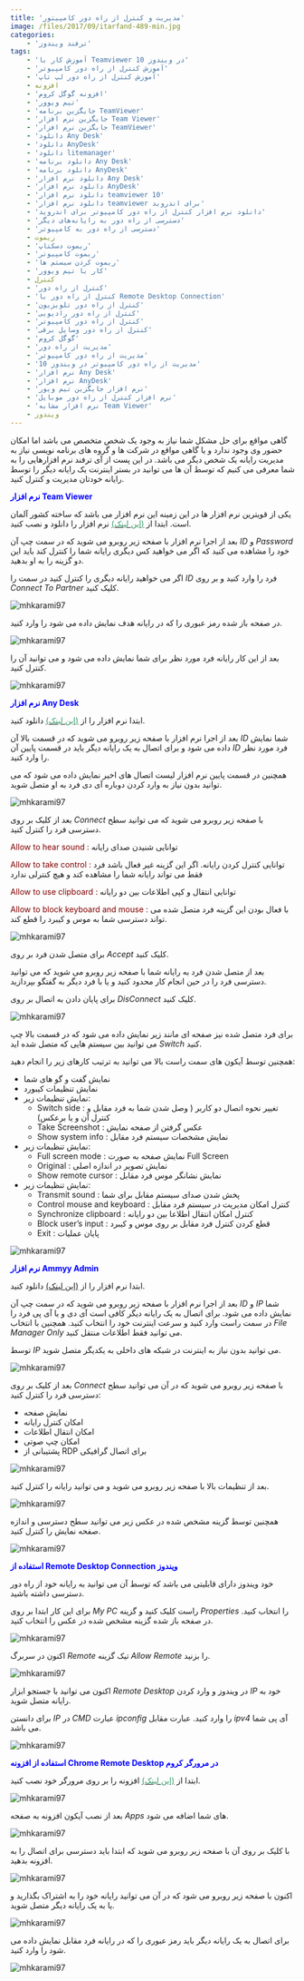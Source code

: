 ```yaml
---
title: 'مدیریت و کنترل از راه دور کامپیتور'
image: /files/2017/09/itarfand-489-min.jpg
categories:
    - 'ترفند ویندوز'
tags:
    - 'آموزش کار با Teamviewer در ویندوز 10'
    - 'آموزش کنترل از راه دور کامپیوتر'
    - 'آموزش کنترل از راه دور لپ تاپ'
    - افزونه
    - 'افزونه گوگل کروم'
    - 'تیم ویوور'
    - 'جایگزین برنامه TeamViewer'
    - 'جایگزین نرم افزار Team Viewer'
    - 'جایگزین نرم افزار TeamViewer'
    - 'دانلود Any Desk'
    - 'دانلود AnyDesk'
    - 'دانلود litemanager'
    - 'دانلود برنامه Any Desk'
    - 'دانلود برنامه AnyDesk'
    - 'دانلود نرم افزار Any Desk'
    - 'دانلود نرم افزار AnyDesk'
    - 'دانلود نرم افزار teamviewer 10'
    - 'دانلود نرم افزار teamviewer برای اندروید'
    - 'دانلود نرم افزار کنترل از راه دور کامپیوتر برای اندروید'
    - 'دسترسی از راه دور به رایانه‌های دیگر'
    - 'دسترسی از راه دور به کامپیوتر'
    - ریموت
    - 'ریموت دسکتاپ'
    - 'ریموت کامپیوتر'
    - 'ریموت کردن سیستم ها'
    - 'کار با تیم ویوور'
    - کنترل
    - 'کنترل از راه دور'
    - 'کنترل از راه دور با Remote Desktop Connection'
    - 'کنترل از راه دور تلویزیون'
    - 'کنترل از راه دور رادیویی'
    - 'کنترل از راه دور کامپیوتر'
    - 'کنترل از راه دور وسایل برقی'
    - 'گوگل کروم'
    - 'مدیریت از راه دور'
    - 'مدیریت از راه دور کامپیوتر'
    - 'مدیریت از راه دور کامپیوتر در ویندوز 10'
    - 'نرم افزار Any Desk'
    - 'نرم افزار AnyDesk'
    - 'نرم افزار جایگزین تیم ویور'
    - 'نرم افزار کنترل از راه دور موبایل'
    - 'نرم افزار مشابه Team Viewer'
    - ویندوز
---
```


گاهی مواقع برای حل مشکل شما نیاز به وجود یک شخص متخصص می باشد اما امکان حضور وی وجود ندارد و یا گاهی مواقع در شرکت ها و گروه های برنامه نویسی نیاز به مدیریت رایانه یک شخص دیگر می باشد. در این پست از آی ترفند نرم افزارهایی را به شما معرفی می کنیم که توسط آن ها می توانید در بستر اینترنت یک رایانه دیگر را توسط رایانه خودتان مدیریت و کنترل کنید.

<span style="color: #0000ff;">**نرم افزار Team Viewer**</span>

یکی از قویترین نرم افزار ها در این زمینه این نرم افزار می باشد که ساخته کشور آلمان است. ابتدا از [<span style="color: #339966;">(این لینک)</span>](https://soft98.ir/internet/177-Teamviewer.html) نرم افزار را دانلود و نصب کنید.

بعد از اجرا نرم افزار با صفحه زیر روبرو می شوید که در سمت چپ آن *ID* و *Password* خود را مشاهده می کنید که اگر می خواهید کس دیگری رایانه شما را کنترل کند باید این دو گزینه را به او بدهید.

اگر می خواهید رایانه دیگری را کنترل کنید در سمت را *ID* فرد را وارد کنید و بر روی *Connect To Partner* کلیک کنید.

![mhkarami97](/files/2017/09/itarfand-475-min.jpg)

در صفحه باز شده رمز عبوری را که در رایانه هدف نمایش داده می شود را وارد کنید.

![mhkarami97](/files/2017/09/itarfand-476-min.jpg)

بعد از این کار رایانه فرد مورد نظر برای شما نمایش داده می شود و می توانید آن را کنترل کنید.

![mhkarami97](/files/2017/09/itarfand-477-min.jpg)

<span style="color: #0000ff;">**نرم افزار Any Desk**</span>

ابتدا نرم افزار را از [<span style="color: #339966;">(این لینک)</span>](https://soft98.ir/internet/15737-AnyDesk.html) دانلود کنید.

بعد از اجرا نرم افزار با صفحه زیر روبرو می شوید که در قسمت بالا آن *ID* شما نمایش داده می شود و برای اتصال به یک رایانه دیگر باید در قسمت پایین آن *ID* فرد مورد نظر را وارد کنید.

همچنین در قسمت پایین نرم افزار لیست اتصال های اخیر نمایش داده می شود که می توانید بدون نیاز به وارد کردن دوباره آی دی فرد به او متصل شوید.

![mhkarami97](/files/2017/09/itarfand-478-min.jpg)

بعد از کلیک بر روی *Connect* با صفحه زیر روبرو می شوید که می توانید سطح دسترسی فرد را کنترل کنید.

<span style="color: #800000;">Allow to hear sound :</span> توانایی شنیدن صدای رایانه

<span style="color: #800000;">Allow to take control :</span> توانایی کنترل کردن رایانه. اگر این گزینه غیر فعال باشد فرد فقط می تواند رایانه شما را مشاهده کند و هیچ کنترلی ندارد

<span style="color: #800000;">Allow to use clipboard :</span> توانایی انتقال و کپی اطلاعات بین دو رایانه

<span style="color: #800000;">Allow to block keyboard and mouse :</span> با فعال بودن این گزینه فرد متصل شده می تواند دسترسی شما به موس و کیبرد را قطع کند.

![mhkarami97](/files/2017/09/itarfand-479-min.jpg)

برای متصل شدن فرد بر روی *Accept* کلیک کنید.

بعد از متصل شدن فرد به رایانه شما با صفحه زیر روبرو می شوید که می توانید دسترسی فرد را در حین انجام کار محدود کنید و یا با فرد دیگر به گفتگو بپردازید.

برای پایان دادن به اتصال بر روی *DisConnect* کلیک کنید.

![mhkarami97](/files/2017/09/itarfand-480-min.jpg)

برای فرد متصل شده نیز صفحه ای مانند زیر نمایش داده می شود که در قسمت بالا چپ می توانید بین سیستم هایی که متصل شده اید *Switch* کنید.

همچنین توسط آیکون های سمت راست بالا می توانید به ترتیب کارهای زیر را انجام دهید:

- نمایش گفت و گو های شما
- نمایش تنظیمات کیبورد
- نمایش تنظیمات زیر: 
    - Switch side : تغییر نحوه اتصال دو کاربر ( وصل شدن شما به فرد مقابل و کنترل آن و یا برعکس)
    - Take Screenshot : عکس گرفتن از صفحه نمایش
    - Show system info : نمایش مشخصات سیستم فرد مقابل
- نمایش تنظیمات زیر: 
    - Full screen mode : نمایش صفحه به صورت Full Screen
    - Original : نمایش تصویر در اندازه اصلی
    - Show remote cursor : نمایش نشانگر موس فرد مقابل
- نمایش تنظیمات زیر: 
    - Transmit sound : پخش شدن صدای سیستم مقابل برای شما
    - Control mouse and keyboard : کنترل امکان مدیریت در سیستم فرد مقابل
    - Synchronize clipboard : کنترل امکان انتقال اطلاعا بین دو رایانه
    - Block user’s input : قطع کردن کنترل فرد مقابل بر روی موس و کیبرد
    - Exit : پایان عملیات

![mhkarami97](/files/2017/09/itarfand-481-min.jpg)

<span style="color: #0000ff;">**نرم افزار Ammyy Admin**</span>

ابتدا نرم افزار را از [(این لینک)](https://soft98.ir/internet/17258-Ammyy-Admin.html) دانلود کنید.

بعد از اجرا نرم افزار با صفحه زیر روبرو می شوید که در سمت چپ آن *ID* و *IP* شما نمایش داده می شود. برای اتصال به یک رایانه دیگر کافی است آی دی و یا آی پی فرد را در سمت راست وارد کنید و سرعت اینترنت خود را انتخاب کنید. همچنین با انتخاب *File Manager Only* می توانید فقط اطلاعات منتقل کنید.

توسط *IP* می توانید بدون نیاز به اینترنت در شبکه های داخلی به یکدیگر متصل شوید.

![mhkarami97](/files/2017/09/itarfand-482-min.jpg)

بعد از کلیک بر روی *Connect* با صفحه زیر روبرو می شوید که در آن می توانید سطح دسترسی فرد را کنترل کنید:

- نمایش صفحه
- امکان کنترل رایانه
- امکان انتقال اطلاعات
- امکان چپ صوتی
- پشتیبانی از RDP برای اتصال گرافیکی

![mhkarami97](/files/2017/09/itarfand-483-min.jpg)

بعد از تنظیمات بالا با صفحه زیر روبرو می شوید و می توانید رایانه را کنترل کنید.

![mhkarami97](/files/2017/09/itarfand-484-min.jpg)

همچنین توسط گزینه مشخص شده در عکس زیر می توانید سطح دسترسی و اندازه صفحه نمایش را کنترل کنید.

![mhkarami97](/files/2017/09/itarfand-485-min.jpg)

<span style="color: #0000ff;">**استفاده از Remote Desktop Connection ویندوز**</span>

خود ویندوز دارای قابلیتی می باشد که توسط آن می توانید به رایانه خود از راه دور دسترسی داشته باشید.

برای این کار ابتدا بر روی *My PC* راست کلیک کنید و گزینه *Properties* را انتخاب کنید. در صفحه باز شده گزینه مشخص شده در عکس را انتخاب کنید.

![mhkarami97](/files/2017/09/itarfand-486-min.jpg)

اکنون در سربرگ *Remote* تیک گزینه *Allow Remote* را بزنید.

![mhkarami97](/files/2017/09/itarfand-487-min.jpg)

اکنون می توانید با جستجو ابزار *Remote Desktop* در ویندوز و وارد کردن *IP* خود به رایانه متصل شوید.

برای دانستن *IP* در *CMD* عبارت *ipconfig* را وارد کنید. عبارت مقابل *ipv4* آی پی شما می باشد.

![mhkarami97](/files/2017/09/itarfand-488-min.jpg)

<span style="color: #0000ff;">**استفاده از افزونه Chrome Remote Desktop در مرورگر کروم**</span>

ابتدا از [<span style="color: #339966;">(این لینک)</span>](https://chrome.google.com/webstore/detail/chrome-remote-desktop/gbchcmhmhahfdphkhkmpfmihenigjmpp) افزونه را بر روی مرورگر خود نصب کنید.

![mhkarami97](/files/2017/09/itarfand-470-min.jpg)

بعد از نصب آیکون افزونه به صفحه *Apps* های شما اضافه می شود.

![mhkarami97](/files/2017/09/itarfand-471-min.jpg)

با کلیک بر روی آن با صفحه زیر روبرو می شوید که ابتدا باید دسترسی برای اتصال را به افزونه بدهید.

![mhkarami97](/files/2017/09/itarfand-472-min.jpg)

اکنون با صفحه زیر روبرو می شود که در آن می توانید رایانه خود را به اشتراک بگذارید و یا به یک رایانه دیگر متصل شوید.

![mhkarami97](/files/2017/09/itarfand-473-min.jpg)

برای اتصال به یک رایانه دیگر باید رمز عبوری را که در رایانه فرد مقابل نمایش داده می شود را وارد کنید.

![mhkarami97](/files/2017/09/itarfand-474-min.jpg)